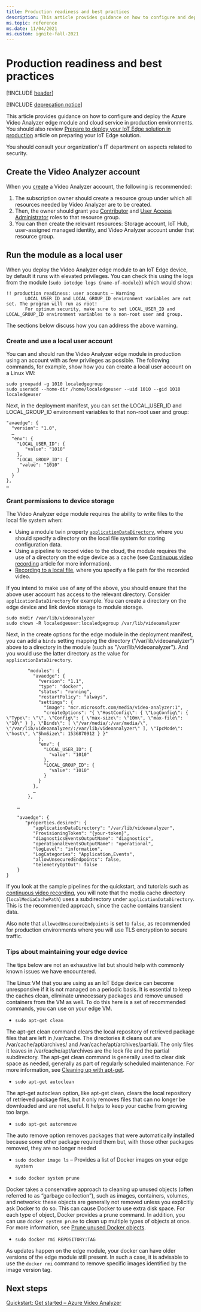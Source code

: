 ```yaml
---
title: Production readiness and best practices
description: This article provides guidance on how to configure and deploy the Azure Video Analyzer edge module in production environments.
ms.topic: reference
ms.date: 11/04/2021
ms.custom: ignite-fall-2021
---
```

# Production readiness and best practices

[!INCLUDE [header](includes/edge-env.md)]

[!INCLUDE [deprecation notice](../includes/deprecation-notice.md)]

This article provides guidance on how to configure and deploy the Azure Video Analyzer edge module and cloud service in production environments. You should also review [Prepare to deploy your IoT Edge solution in production](../../../iot-edge/production-checklist.md) article on preparing your IoT Edge solution.

You should consult your organization's IT department on aspects related to security.

## Create the Video Analyzer account

When you [create](../create-video-analyzer-account.md) a Video Analyzer account, the following is recommended:

1. The subscription owner should create a resource group under which all resources needed by Video Analyzer are to be created.
1. Then, the owner should grant you [Contributor](../../../role-based-access-control/built-in-roles.md#contributor) and [User Access Administrator](../../../role-based-access-control/built-in-roles.md#user-access-administrator) roles to that resource group.
1. You can then create the relevant resources: Storage account, IoT Hub, user-assigned managed identity, and Video Analyzer account under that resource group.

## Run the module as a local user

When you deploy the Video Analyzer edge module to an IoT Edge device, by default it runs with elevated privileges. You can check this using the logs from the module (`sudo iotedge logs {name-of-module}`) which would show:

```
!! production readiness: user accounts – Warning
       LOCAL_USER_ID and LOCAL_GROUP_ID environment variables are not set. The program will run as root!
       For optimum security, make sure to set LOCAL_USER_ID and LOCAL_GROUP_ID environment variables to a non-root user and group.
```

The sections below discuss how you can address the above warning.

### Create and use a local user account

You can and should run the Video Analyzer edge module in production using an account with as few privileges as possible. The following commands, for example, show how you can create a local user account on a Linux VM:

```
sudo groupadd -g 1010 localedgegroup
sudo useradd --home-dir /home/localedgeuser --uid 1010 --gid 1010 localedgeuser
```

Next, in the deployment manifest, you can set the LOCAL_USER_ID and LOCAL_GROUP_ID environment variables to that non-root user and group:

```
"avaedge": {
  "version": "1.0",
  …
  "env": {
    "LOCAL_USER_ID": {
       "value": "1010"
    },
    "LOCAL_GROUP_ID": {
	 "value": "1010"
    }
  }
},
…
```

### Grant permissions to device storage

The Video Analyzer edge module requires the ability to write files to the local file system when:

- Using a module twin property [`applicationDataDirectory`](module-twin-configuration-schema.md), where you should specify a directory on the local file system for storing configuration data.
- Using a pipeline to record video to the cloud, the module requires the use of a directory on the edge device as a cache (see [Continuous video recording](../continuous-video-recording.md) article for more information).
- [Recording to a local file](../event-based-video-recording-concept.md), where you specify a file path for the recorded video.

If you intend to make use of any of the above, you should ensure that the above user account has access to the relevant directory. Consider `applicationDataDirectory` for example. You can create a directory on the edge device and link device storage to module storage.

```
sudo mkdir /var/lib/videoanalyzer
sudo chown -R localedgeuser:localedgegroup /var/lib/videoanalyzer
```

Next, in the create options for the edge module in the deployment manifest, you can add a `binds` setting mapping the directory ("/var/lib/videoanalyzer") above to a directory in the module (such as "/var/lib/videoanalyzer"). And you would use the latter directory as the value for `applicationDataDirectory`.

```
        "modules": {
          "avaedge": {
            "version": "1.1",
            "type": "docker",
            "status": "running",
            "restartPolicy": "always",
            "settings": {
              "image": "mcr.microsoft.com/media/video-analyzer:1",
              "createOptions": "{ \"HostConfig\": { \"LogConfig\": { \"Type\": \"\", \"Config\": { \"max-size\": \"10m\", \"max-file\": \"10\" } }, \"Binds\": [ \"/var/media/:/var/media/\", \"/var/lib/videoanalyzer/:/var/lib/videoanalyzer\" ], \"IpcMode\": \"host\", \"ShmSize\": 1536870912 } }"
            },
            "env": {
              "LOCAL_USER_ID": {
                "value": "1010"
              },
              "LOCAL_GROUP_ID": {
                "value": "1010"
              }
            }
          },
          …
        },
        
    …
    
    "avaedge": {
       "properties.desired": {
          "applicationDataDirectory": "/var/lib/videoanalyzer",
          "ProvisioningToken": "{your-token}",
          "diagnosticsEventsOutputName": "diagnostics",
          "operationalEventsOutputName": "operational",
          "logLevel": "information",
          "LogCategories": "Application,Events",
          "allowUnsecuredEndpoints": false,
          "telemetryOptOut": false
    }
}
```

If you look at the sample pipelines for the quickstart, and tutorials such as [continuous video recording](use-continuous-video-recording.md), you will note that the media cache directory (`localMediaCachePath`) uses a subdirectory under `applicationDataDirectory`. This is the recommended approach, since the cache contains transient data.

Also note that `allowedUnsecuredEndpoints` is set to `false`, as recommended for production environments where you will use TLS encryption to secure traffic.

### Tips about maintaining your edge device

The tips below are not an exhaustive list but should help with commonly known issues we have encountered.

The Linux VM that you are using as an IoT Edge device can become unresponsive if it is not managed on a periodic basis. It is essential to keep the caches clean, eliminate unnecessary packages and remove unused containers from the VM as well. To do this here is a set of recommended commands, you can use on your edge VM.

- `sudo apt-get clean`

The apt-get clean command clears the local repository of retrieved package files that are left in /var/cache. The directories it cleans out are /var/cache/apt/archives/ and /var/cache/apt/archives/partial/. The only files it leaves in /var/cache/apt/archives are the lock file and the partial subdirectory. The apt-get clean command is generally used to clear disk space as needed, generally as part of regularly scheduled maintenance. For more information, see [Cleaning up with apt-get](https://www.networkworld.com/article/3453032/cleaning-up-with-apt-get.html).

- `sudo apt-get autoclean`

The apt-get autoclean option, like apt-get clean, clears the local repository of retrieved package files, but it only removes files that can no longer be downloaded and are not useful. It helps to keep your cache from growing too large.

- `sudo apt-get autoremove`

The auto remove option removes packages that were automatically installed because some other package required them but, with those other packages removed, they are no longer needed

- `sudo docker image ls` – Provides a list of Docker images on your edge system

- `sudo docker system prune`

Docker takes a conservative approach to cleaning up unused objects (often referred to as “garbage collection”), such as images, containers, volumes, and networks: these objects are generally not removed unless you explicitly ask Docker to do so. This can cause Docker to use extra disk space. For each type of object, Docker provides a prune command. In addition, you can use `docker system prune` to clean up multiple types of objects at once. For more information, see [Prune unused Docker objects](https://docs.docker.com/config/pruning/).

- `sudo docker rmi REPOSITORY:TAG`

As updates happen on the edge module, your docker can have older versions of the edge module still present. In such a case, it is advisable to use the `docker rmi` command to remove specific images identified by the image version tag.

## Next steps

[Quickstart: Get started – Azure Video Analyzer](get-started-detect-motion-emit-events.md)

